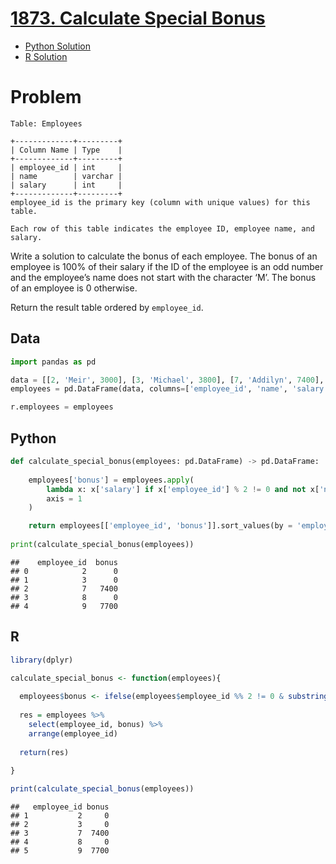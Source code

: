 
# [1873. Calculate Special Bonus](https://leetcode.com/problems/calculate-special-bonus/)

- [Python Solution](#python)
- [R Solution](#r)

# Problem

    Table: Employees

    +-------------+---------+
    | Column Name | Type    |
    +-------------+---------+
    | employee_id | int     |
    | name        | varchar |
    | salary      | int     |
    +-------------+---------+
    employee_id is the primary key (column with unique values) for this table.

    Each row of this table indicates the employee ID, employee name, and salary.

Write a solution to calculate the bonus of each employee. The bonus of
an employee is 100% of their salary if the ID of the employee is an odd
number and the employee’s name does not start with the character ‘M’.
The bonus of an employee is 0 otherwise.

Return the result table ordered by `employee_id`.

## Data

``` python
import pandas as pd

data = [[2, 'Meir', 3000], [3, 'Michael', 3800], [7, 'Addilyn', 7400], [8, 'Juan', 6100], [9, 'Kannon', 7700]]
employees = pd.DataFrame(data, columns=['employee_id', 'name', 'salary']).astype({'employee_id':'int', 'name':'object', 'salary':'int'})

r.employees = employees
```

## Python

``` python
def calculate_special_bonus(employees: pd.DataFrame) -> pd.DataFrame:
    
    employees['bonus'] = employees.apply(
        lambda x: x['salary'] if x['employee_id'] % 2 != 0 and not x['name'].startswith('M') else 0,
        axis = 1
    )

    return employees[['employee_id', 'bonus']].sort_values(by = 'employee_id')
  
print(calculate_special_bonus(employees))
```

    ##    employee_id  bonus
    ## 0            2      0
    ## 1            3      0
    ## 2            7   7400
    ## 3            8      0
    ## 4            9   7700

## R

``` r
library(dplyr)

calculate_special_bonus <- function(employees){
  
  employees$bonus <- ifelse(employees$employee_id %% 2 != 0 & substring(employees$name, 1, 1) != 'M', employees$salary, 0)
  
  res = employees %>%
    select(employee_id, bonus) %>%
    arrange(employee_id)
  
  return(res)
  
}

print(calculate_special_bonus(employees))
```

    ##   employee_id bonus
    ## 1           2     0
    ## 2           3     0
    ## 3           7  7400
    ## 4           8     0
    ## 5           9  7700
